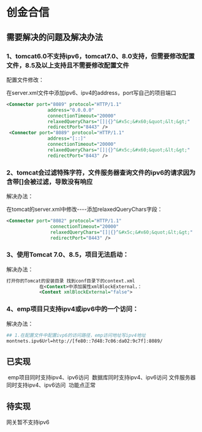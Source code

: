 # 创金合信

## 需要解决的问题及解决办法

### 1、tomcat6.0不支持ipv6，tomcat7.0、8.0支持，但需要修改配置文件，8.5及以上支持且不需要修改配置文件

配置文件修改：

在server.xml文件中添加ipv6、ipv4的address，port写自己的项目端口

```xml
<Connector port="8089" protocol="HTTP/1.1"
			   address="0.0.0.0"
               connectionTimeout="20000"
               relaxedQueryChars="[]|{}^&#x5c;&#x60;&quot;&lt;&gt;"
               redirectPort="8443" />
 <Connector port="8089" protocol="HTTP/1.1"
	           address="[::]"
               connectionTimeout="20000"
               relaxedQueryChars="[]|{}^&#x5c;&#x60;&quot;&lt;&gt;"
               redirectPort="8443" />
```

### 2、tomcat会过滤特殊字符，文件服务器查询文件的ipv6的请求因为含带[]会被过滤，导致没有响应

解决办法：

在tomcat的server.xml中修改----添加relaxedQueryChars字段：

```xml
<Connector port="8082" protocol="HTTP/1.1"
               	connectionTimeout="20000"
			   	relaxedQueryChars="[]|{}^&#x5c;&#x60;&quot;&lt;&gt;"
               	redirectPort="8443" />
```

### 3、使用Tomcat 7.0、8.5，项目无法启动：

解决办法：

```xml
打开你的Tomcat的安装目录 找到conf目录下的context.xml 
			在<Context>中添加属性xmlBlockExternal，：
			<Context xmlBlockExternal="false">
```

### 4、emp项目只支持ipv4或ipv6中的一个访问：

解决办法：

```bash
## 1.在配置文件中配置ivp6的访问路径，emp访问地址写ipv4地址
montnets.ipv6Url=http://[fe80::7d48:7c06:da02:9c7f]:8089/
```

## 已实现

​    emp项目同时支持ipv4、ipv6访问
​	数据库同时支持ipv4、ipv6访问
​	文件服务器同时支持ipv4、ipv6访问
​	功能点正常

## 待实现

网关暂不支持ipv6

